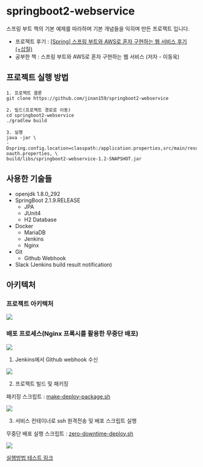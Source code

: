 # springboot2-webservice

스프링 부트 책의 기본 예제를 따라하며 기본 개념들을 익히며 만든 프로젝트 입니다.

- 프로젝트 후기 : [[Spring] 스프링 부트와 AWS로 혼자 구현하는 웹 서비스 후기(+삽질)](https://jwkim96.tistory.com/190)
- 공부한 책 : 스프링 부트와 AWS로 혼자 구현하는 웹 서비스 (저자 - 이동욱)

## 프로젝트 실행 방법

```
1. 프로젝트 클론
git clone https://github.com/jinan159/springboot2-webservice

2. 빌드(프로젝트 경로로 이동)
cd springboot2-webservice
./gradlew build

3. 실행
java -jar \                  
-Dspring.config.location=classpath:/application.properties,src/main/resources/application-oauth.properties, \
build/libs/springboot2-webservice-1.2-SNAPSHOT.jar
```

## 사용한 기술들
- openjdk 1.8.0_292
- SpringBoot 2.1.9.RELEASE
  - JPA
  - JUnit4
  - H2 Database
- Docker
  - MariaDB
  - Jenkins
  - Nginx
- Git
  - Github Webhook
- Slack (Jenkins build result notification)

## 아키텍처

### 프로젝트 아키텍처

![](https://images.velog.io/images/jinan159/post/101c5cd1-ac73-4b63-b3f0-2044a4faa866/image.png)

### 배포 프로세스(Nginx 프록시를 활용한 무중단 배포)

![](https://images.velog.io/images/jinan159/post/4df20c60-1f72-40e7-9fed-6f2cb1b80222/image.png)

1. Jenkins에서 Github webhook 수신 

![](https://images.velog.io/images/jinan159/post/4fe77f4f-ba65-4fd1-a890-5cdb3aaee002/image.png)

2. 프로젝트 빌드 및 패키징

패키징 스크립트 : [make-deploy-package.sh](https://github.com/jinan159/springboot2-webservice/blob/master/scripts/jenkins/make-deploy-package.sh)

![](https://images.velog.io/images/jinan159/post/3c8596fc-0940-4a55-98fe-d0ed42d66fec/image.png)

3. 서비스 컨테이너로 ssh 원격전송 및 배포 스크립트 실행

무중단 배포 실행 스크립트 : [zero-downtime-deploy.sh](https://github.com/jinan159/springboot2-webservice/blob/master/scripts/service/zero-downtime-deploy.sh)

![](https://images.velog.io/images/jinan159/post/7638e006-87b1-4cda-bf4e-66b69cb156cb/image.png)

[실행방법 테스트 링크](#프로젝트-실행-방법)
